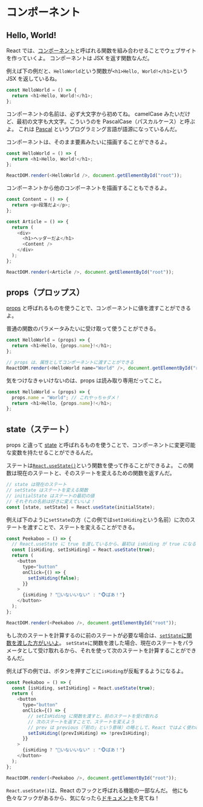 # コンポーネント

## Hello, World!

React では、[コンポーネント](https://ja.reactjs.org/docs/glossary.html#components)と呼ばれる関数を組み合わせることでウェブサイトを作っていくよ。
コンポーネントは JSX を返す関数なんだ。

例えば下の例だと、`HelloWorld`という関数が`<h1>Hello, World!</h1>`という JSX を返しているね。

```javascript
const HelloWorld = () => {
  return <h1>Hello, World!</h1>;
};
```

コンポーネントの名前は、必ず大文字から初めてね。
camelCase みたいだけど、最初の文字も大文字。こういうのを PascalCase（パスカルケース）と呼ぶよ。
これは [Pascal](https://ja.wikipedia.org/wiki/Pascal) というプログラミング言語が語源になっているんだ。

コンポーネントは、そのまま要素みたいに描画することができるよ。

```javascript
const HelloWorld = () => {
  return <h1>Hello, World!</h1>;
};

ReactDOM.render(<HelloWorld />, document.getElementById("root"));
```

コンポーネントから他のコンポーネントを描画することもできるよ。

```javascript
const Content = () => {
  return <p>段落だよ</p>;
};

const Article = () => {
  return (
    <div>
      <h1>ヘッダーだよ</h1>
      <Content />
    </div>
  );
};

ReactDOM.render(<Article />, document.getElementById("root"));
```

## props（プロップス）

[props](https://ja.reactjs.org/docs/components-and-props.html) と呼ばれるものを使うことで、コンポーネントに値を渡すことができるよ。

普通の関数のパラメータみたいに受け取って使うことができる。

```javascript
const HelloWorld = (props) => {
  return <h1>Hello, {props.name}!</h1>;
};

// props は、属性としてコンポーネントに渡すことができる
ReactDOM.render(<HelloWorld name="World" />, document.getElementById("root"));
```

気をつけなきゃいけないのは、props は読み取り専用だってこと。

```javascript
const HelloWorld = (props) => {
  props.name = "World"; // これやっちゃダメ！
  return <h1>Hello, {props.name}!</h1>;
};
```

## state（ステート）

props と違って [state](https://ja.reactjs.org/docs/state-and-lifecycle.html) と呼ばれるものを使うことで、コンポーネントに変更可能な変数を持たせることができるんだ。

ステートは[`React.useState()`](https://ja.reactjs.org/docs/hooks-reference.html#usestate)という関数を使って作ることができるよ。
この関数は現在のステートと、そのステートを変えるための関数を返すんだ。

```javascript
// state は現在のステート
// setState はステートを変える関数
// initialState はステートの最初の値
// それぞれの名前は好きに変えていいよ！
const [state, setState] = React.useState(initialState);
```

例えば下のように`setState`の方（この例では`setIsHiding`という名前）に次のステートを渡すことで、ステートを変えることができる。

```javascript
const Peekaboo = () => {
  // React.useState に true を渡しているから、最初は isHiding が true になる
  const [isHiding, setIsHiding] = React.useState(true);
  return (
    <button
      type="button"
      onClick={() => {
        setIsHiding(false);
      }}
    >
      {isHiding ? "🙈いないいない" : "🐵ばあ！"}
    </button>
  );
};

ReactDOM.render(<Peekaboo />, document.getElementById("root"));
```

もし次のステートを計算するのに前のステートが必要な場合は、[`setState`に関数を渡した方がいいよ](https://ja.reactjs.org/docs/hooks-reference.html#functional-updates)。
`setState`に関数を渡した場合、現在のステートをパラメータとして受け取れるから、それを使って次のステートを計算することができるんだ。

例えば下の例では、ボタンを押すごとに`isHiding`が反転するようになるよ。

```javascript
const Peekaboo = () => {
  const [isHiding, setIsHiding] = React.useState(true);
  return (
    <button
      type="button"
      onClick={() => {
        // setIsHiding に関数を渡すと、前のステートを受け取れる
        // 次のステートを返すことで、ステートを変えよう
        // prev は previous（「前の」という意味）の略として、React ではよく使われるよ
        setIsHiding((prevIsHiding) => !prevIsHiding);
      }}
    >
      {isHiding ? "🙈いないいない" : "🐵ばあ！"}
    </button>
  );
};

ReactDOM.render(<Peekaboo />, document.getElementById("root"));
```

`React.useState()`は、React のフックと呼ばれる機能の一部なんだ。
他にも色々なフックがあるから、気になったら[ドキュメント](https://ja.reactjs.org/docs/hooks-reference.html)を見てね！
